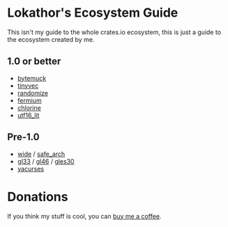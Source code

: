 
# Lokathor's Ecosystem Guide

This isn't my guide to the whole crates.io ecosystem, this is just a guide to the ecosystem created by me.

## 1.0 or better

* [bytemuck](https://docs.rs/bytemuck)
* [tinyvec](https://docs.rs/tinyvec)
* [randomize](https://docs.rs/randomize)
* [fermium](https://docs.rs/fermium)
* [chlorine](https://docs.rs/chlorine)
* [utf16_lit](https://docs.rs/utf16_lit)

## Pre-1.0

* [wide](https://docs.rs/wide) / [safe_arch](https://docs.rs/safe_arch)
* [gl33](https://docs.rs/gl33) / [gl46](https://docs.rs/gl46) / [gles30](https://docs.rs/gles30)
* [yacurses](https://docs.rs/yacurses)

# Donations

If you think my stuff is cool, you can [buy me a coffee](https://ko-fi.com/lokathor).

